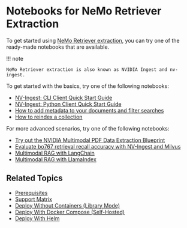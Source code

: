 # Notebooks for NeMo Retriever Extraction

To get started using [NeMo Retriever extraction](overview.md), you can try one of the ready-made notebooks that are available.

!!! note

    NeMo Retriever extraction is also known as NVIDIA Ingest and nv-ingest.


To get started with the basics, try one of the following notebooks:

- [NV-Ingest: CLI Client Quick Start Guide](https://github.com/NVIDIA/nv-ingest/blob/main/client/client_examples/examples/cli_client_usage.ipynb)
- [NV-Ingest: Python Client Quick Start Guide](https://github.com/NVIDIA/nv-ingest/blob/main/client/client_examples/examples/python_client_usage.ipynb)
- [How to add metadata to your documents and filter searches](https://github.com/NVIDIA/nv-ingest/blob/main/examples/metadata_and_filtered_search.ipynb)
- [How to reindex a collection](https://github.com/NVIDIA/nv-ingest/blob/main/examples/reindex_example.ipynb)

For more advanced scenarios, try one of the following notebooks:

- [Try out the NVIDIA Multimodal PDF Data Extraction Blueprint](https://github.com/NVIDIA/nv-ingest/blob/main/deploy/pdf-blueprint.ipynb)
- [Evaluate bo767 retrieval recall accuracy with NV-Ingest and Milvus](https://github.com/NVIDIA/nv-ingest/blob/main/evaluation/bo767_recall.ipynb)
- [Multimodal RAG with LangChain](https://github.com/NVIDIA/nv-ingest/blob/main/examples/langchain_multimodal_rag.ipynb)
- [Multimodal RAG with LlamaIndex](https://github.com/NVIDIA/nv-ingest/blob/main/examples/llama_index_multimodal_rag.ipynb)



## Related Topics

- [Prerequisites](prerequisites.md)
- [Support Matrix](support-matrix.md)
- [Deploy Without Containers (Library Mode)](quickstart-library-mode.md)
- [Deploy With Docker Compose (Self-Hosted)](quickstart-guide.md)
- [Deploy With Helm](helm.md)
